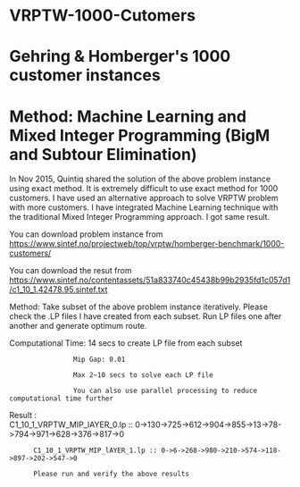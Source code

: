 # VRPTW-1000-Cutomers
# Gehring & Homberger's 1000 customer instances
# Method: Machine Learning and Mixed Integer Programming (BigM and Subtour Elimination)

In Nov 2015, Quintiq shared the solution of the above problem instance using exact method. It is extremely difficult to use exact method for 1000 customers.
I have used an alternative approach to solve VRPTW problem with more customers. I have integrated Machine Learning technique with the traditional Mixed Integer Programming approach. I got same result.

You can download problem instance from https://www.sintef.no/projectweb/top/vrptw/homberger-benchmark/1000-customers/

You can download the resut from https://www.sintef.no/contentassets/51a833740c45438b99b2935fd1c057d1/c1_10_1.42478.95.sintef.txt

Method: Take subset of the above problem instance iteratively. Please check the .LP files I have created from each subset. Run LP files one after another and generate optimum route.

Computational Time: 14 secs to create LP file from each subset

                    Mip Gap: 0.01
                    
                    Max 2~10 secs to solve each LP file
                    
                    You can also use parallel processing to reduce computational time further
                    
Result :  
          C1_10_1_VRPTW_MIP_lAYER_0.lp :: 0->130->725->612->904->855->13->78->794->971->628->376->817->0
          
          C1_10_1_VRPTW_MIP_lAYER_1.lp :: 0->6->268->980->210->574->118->897->202->547->0
          
          Please run and verify the above results
         
               
